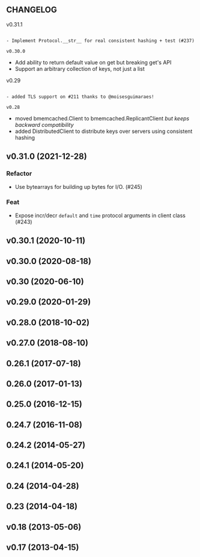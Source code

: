 CHANGELOG
---------

v0.31.1
```````

- Implement Protocol.__str__ for real consistent hashing + test (#237)

v0.30.0
```````

- Add ability to return default value on get but breaking get's API
- Support an arbitrary collection of keys, not just a list

v0.29
`````

- added TLS support on #211 thanks to @moisesguimaraes!

v0.28
`````

- moved bmemcached.Client to bmemcached.ReplicantClient *but keeps backward compatibility*
- added DistributedClient to distribute keys over servers using consistent hashing
## v0.31.0 (2021-12-28)

### Refactor

- Use bytearrays for building up bytes for I/O. (#245)

### Feat

- Expose incr/decr `default` and `time` protocol arguments in client class (#243)

## v0.30.1 (2020-10-11)

## v0.30.0 (2020-08-18)

## v0.30 (2020-06-10)

## v0.29.0 (2020-01-29)

## v0.28.0 (2018-10-02)

## v0.27.0 (2018-08-10)

## 0.26.1 (2017-07-18)

## 0.26.0 (2017-01-13)

## 0.25.0 (2016-12-15)

## 0.24.7 (2016-11-08)

## 0.24.2 (2014-05-27)

## 0.24.1 (2014-05-20)

## 0.24 (2014-04-28)

## 0.23 (2014-04-18)

## v0.18 (2013-05-06)

## v0.17 (2013-04-15)
